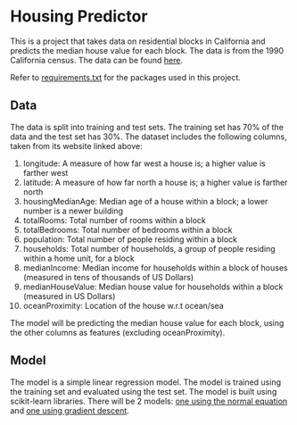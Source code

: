 # Housing Predictor

This is a project that takes data on residential blocks in California and predicts the median house value for each block. The data is from the 1990 California census. The data can be found [here](https://www.kaggle.com/datasets/camnugent/california-housing-prices).

Refer to [requirements.txt](requirements.txt) for the packages used in this project.

## Data

The data is split into training and test sets. The training set has 70% of the data and the test set has 30%. The dataset includes the following columns, taken from its website linked above:

1. longitude: A measure of how far west a house is; a higher value is farther west
2. latitude: A measure of how far north a house is; a higher value is farther north
3. housingMedianAge: Median age of a house within a block; a lower number is a newer building
4. totalRooms: Total number of rooms within a block
5. totalBedrooms: Total number of bedrooms within a block
6. population: Total number of people residing within a block
7. households: Total number of households, a group of people residing within a home unit, for a block
8. medianIncome: Median income for households within a block of houses (measured in tens of thousands of US Dollars)
9. medianHouseValue: Median house value for households within a block (measured in US Dollars)
10. oceanProximity: Location of the house w.r.t ocean/sea

The model will be predicting the median house value for each block, using the other columns as features (excluding oceanProximity).

## Model

The model is a simple linear regression model. The model is trained using the training set and evaluated using the test set. The model is built using scikit-learn libraries. There will be 2 models: [one using the normal equation](model_normaleqn.ipynb) and [one using gradient descent](model_sgd.ipynb).